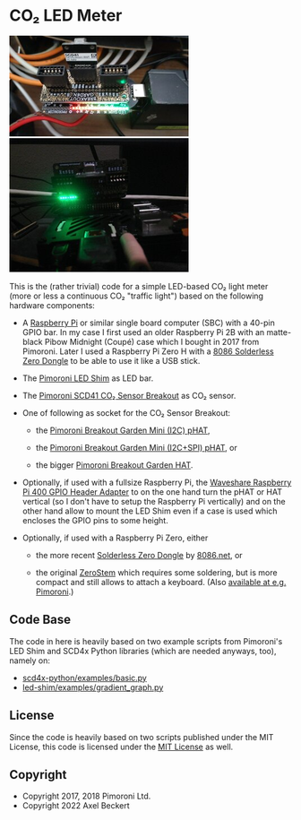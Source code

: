 CO₂ LED Meter
=============

![Raspberry Pi Zero based CO₂ LED Meter](images/co2-led-meter-zero.jpg)
![Raspberry Pi 2 based CO₂ LED Meter](images/co2-led-meter-pi2.jpg)

This is the (rather trivial) code for a simple LED-based CO₂ light
meter (more or less a continuous CO₂ "traffic light") based on the
following hardware components:

* A [Raspberry Pi](https://www.raspberrypi.com/) or similar single
  board computer (SBC) with a 40-pin GPIO bar. In my case I first used
  an older Raspberry Pi 2B with an matte-black Pibow Midnight (Coupé)
  case which I bought in 2017 from Pimoroni. Later I used a Raspberry
  Pi Zero H with a [8086 Solderless Zero
  Dongle](https://shop.pimoroni.com/products/solderless-zero-dongle-for-raspberry-pi-zero)
  to be able to use it like a USB stick.

* The [Pimoroni LED Shim](https://shop.pimoroni.com/products/led-shim)
  as LED bar.

* The [Pimoroni SCD41 CO₂ Sensor
  Breakout](https://shop.pimoroni.com/products/scd41-co2-sensor-breakout)
  as CO₂ sensor.

* One of following as socket for the CO₂ Sensor Breakout:

  * the [Pimoroni Breakout Garden Mini (I2C)
	pHAT](https://shop.pimoroni.com/products/breakout-garden-mini-i2c),

  * the [Pimoroni Breakout Garden Mini (I2C+SPI)
	pHAT](https://shop.pimoroni.com/products/breakout-garden-mini-i2c-spi), or

  * the bigger [Pimoroni Breakout Garden
	HAT](https://shop.pimoroni.com/products/breakout-garden-hat).

* Optionally, if used with a fullsize Raspberry Pi, the [Waveshare
  Raspberry Pi 400 GPIO Header
  Adapter](https://www.waveshare.com/pi400-gpio-adapter-a.htm) to on
  the one hand turn the pHAT or HAT vertical (so I don't have to setup
  the Raspberry Pi vertically) and on the other hand allow to mount
  the LED Shim even if a case is used which encloses the GPIO pins to
  some height.

* Optionally, if used with a Raspberry Pi Zero, either

  * the more recent [Solderless Zero
    Dongle](https://shop.pimoroni.com/products/solderless-zero-dongle-for-raspberry-pi-zero)
    by [8086.net](https://8086.net/products), or

  * the original [ZeroStem](https://zerostem.io/) which requires some
    soldering, but is more compact and still allows to attach a
    keyboard. (Also [available at
    e.g. Pimoroni](https://shop.pimoroni.com/products/zero-stem-usb-otg-connector).)


Code Base
---------

The code in here is heavily based on two example scripts from
Pimoroni's LED Shim and SCD4x Python libraries (which are needed
anyways, too), namely on:

* [scd4x-python/examples/basic.py](https://github.com/pimoroni/scd4x-python/blob/main/examples/basic.py)
* [led-shim/examples/gradient_graph.py](https://github.com/pimoroni/led-shim/blob/master/examples/gradient_graph.py)


License
-------

Since the code is heavily based on two scripts published under the MIT
License, this code is licensed under the [MIT License](LICENSE) as
well.


Copyright
---------

* Copyright 2017, 2018 Pimoroni Ltd.
* Copyright 2022 Axel Beckert
